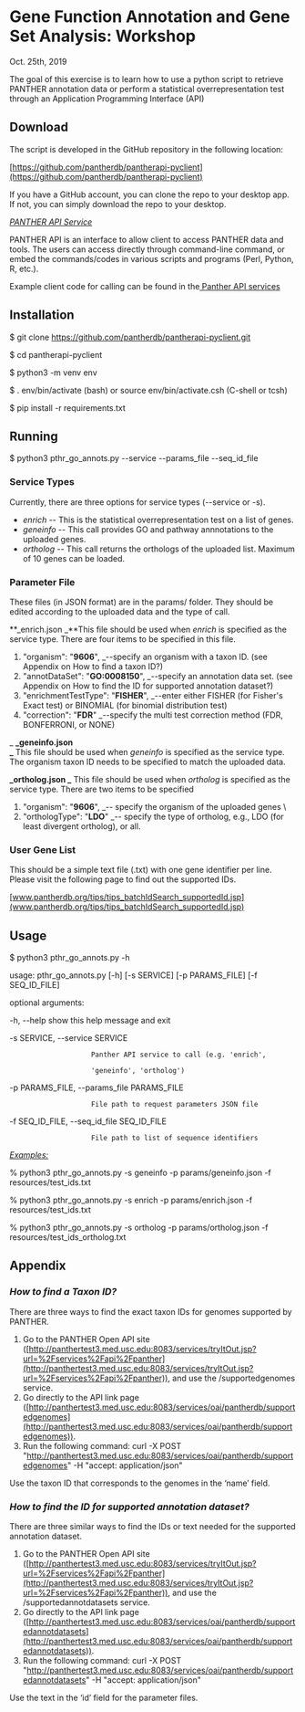 
<!----- Conversion time: 0.88 seconds.


Using this Markdown file:

1. Cut and paste this output into your source file.
2. See the notes and action items below regarding this conversion run.
3. Check the rendered output (headings, lists, code blocks, tables) for proper
   formatting and use a linkchecker before you publish this page.

Conversion notes:

* Docs to Markdown version 1.0β17
* Mon Oct 21 2019 16:23:23 GMT-0700 (PDT)
* Source doc: https://docs.google.com/open?id=1HGxjb10-Kqx-ZaJUHzpuRA41kngeJU1vlzEiOAAX4aA
----->


# Gene Function Annotation and Gene Set Analysis: Workshop

Oct. 25th, 2019

The goal of this exercise is to learn how to use a python script to retrieve PANTHER annotation data or perform a statistical overrepresentation test through an Application Programming Interface (API)


## Download

The script is developed in the GitHub repository in the following location:

[https://github.com/pantherdb/pantherapi-pyclient](https://github.com/pantherdb/pantherapi-pyclient) 

If you have a GitHub account, you can clone the repo to your desktop app. If not, you can simply download the repo to your desktop.

_<span style="text-decoration:underline;">PANTHER API Service</span>_

PANTHER API is an interface to allow client to access PANTHER data and tools. The users can access directly through command-line command, or embed the commands/codes in various scripts and programs (Perl, Python, R, etc.).

Example client code for calling can be found in the[ Panther API services](http://panthertest3.med.usc.edu:8083/services/tryItOut.jsp?url=%2Fservices%2Fapi%2Fpanther)


## Installation

$ git clone https://github.com/pantherdb/pantherapi-pyclient.git

$ cd pantherapi-pyclient

$ python3 -m venv env

$ . env/bin/activate (bash) or source env/bin/activate.csh (C-shell or tcsh)

$ pip install -r requirements.txt


## Running

$ python3 pthr_go_annots.py --service <service type> --params_file <parameter file> --seq_id_file <gene list file>


### Service Types

Currently, there are three options for service types (--service or -s).



*   _enrich_ -- This is the statistical overrepresentation test on a list of genes.
*   _geneinfo_ -- This call provides GO and pathway annnotations to the uploaded genes.
*   _ortholog_ -- This call returns the orthologs of the uploaded list. Maximum of 10 genes can be loaded.


### Parameter File

These files (in JSON format) are in the params/ folder. They should be edited according to the uploaded data and the type of call. 
 
**_enrich.json 
_**This file should be used when _enrich_ is specified as the service type. There are four items to be specified in this file. 
 1. "organism": "**9606**", _--specify an organism with a taxon ID. (see Appendix on How to find a taxon ID?)
 2. "annotDataSet": "**GO:0008150**", _--specify an annotation data set. (see Appendix on How to find the ID for supported annotation dataset?)  
 3. "enrichmentTestType": "**FISHER**", _--enter either FISHER (for Fisher's Exact test) or BINOMIAL (for binomial distribution test)  
 4. "correction": "**FDR**" _--specify the multi test correction method (FDR, BONFERRONI, or NONE)
 
_ **_geneinfo.json \
_** This file should be used when _geneinfo_ is specified as the service type. The organism taxon ID needs to be specified to match the uploaded data. 
 
 **_ortholog.json 
_** This file should be used when _ortholog_ is specified as the service type. There are two items to be specified 
 1. "organism": "**9606**", _-- specify the organism of the uploaded genes \
 2. "orthologType": "**LDO**" _-- specify the type of ortholog, e.g., LDO (for least divergent ortholog), or all.


### User Gene List

This should be a simple text file (.txt) with one gene identifier per line. Please visit the following page to find out the supported IDs.

[www.pantherdb.org/tips/tips_batchIdSearch_supportedId.jsp](www.pantherdb.org/tips/tips_batchIdSearch_supportedId.jsp)


## Usage

$ python3 pthr_go_annots.py -h

usage: pthr_go_annots.py [-h] [-s SERVICE] [-p PARAMS_FILE] [-f SEQ_ID_FILE]

optional arguments:

  -h, --help            show this help message and exit

  -s SERVICE, --service SERVICE

                        Panther API service to call (e.g. 'enrich',

                        'geneinfo', 'ortholog')

  -p PARAMS_FILE, --params_file PARAMS_FILE

                        File path to request parameters JSON file

  -f SEQ_ID_FILE, --seq_id_file SEQ_ID_FILE

                        File path to list of sequence identifiers

_<span style="text-decoration:underline;">Examples:</span>_

% python3 pthr_go_annots.py -s geneinfo -p params/geneinfo.json -f resources/test_ids.txt

% python3 pthr_go_annots.py -s enrich -p params/enrich.json -f resources/test_ids.txt

% python3 pthr_go_annots.py -s ortholog -p params/ortholog.json -f resources/test_ids_ortholog.txt


## Appendix


### _How to find a Taxon ID?_

There are three ways to find the exact taxon IDs for genomes supported by PANTHER. 



1. Go to the PANTHER Open API site ([http://panthertest3.med.usc.edu:8083/services/tryItOut.jsp?url=%2Fservices%2Fapi%2Fpanther](http://panthertest3.med.usc.edu:8083/services/tryItOut.jsp?url=%2Fservices%2Fapi%2Fpanther)), and use the /supportedgenomes service.
2. Go directly to the API link page ([http://panthertest3.med.usc.edu:8083/services/oai/pantherdb/supportedgenomes](http://panthertest3.med.usc.edu:8083/services/oai/pantherdb/supportedgenomes)). 
3. Run the following command: curl -X POST "http://panthertest3.med.usc.edu:8083/services/oai/pantherdb/supportedgenomes" -H  "accept: application/json"

Use the taxon ID that corresponds to the genomes in the ‘name’ field.


### _How to find the ID for supported annotation dataset?_

There are three similar ways to find the IDs or text needed for the supported annotation dataset.



1. Go to the PANTHER Open API site ([http://panthertest3.med.usc.edu:8083/services/tryItOut.jsp?url=%2Fservices%2Fapi%2Fpanther](http://panthertest3.med.usc.edu:8083/services/tryItOut.jsp?url=%2Fservices%2Fapi%2Fpanther)), and use the /supportedannotdatasets service.
2. Go directly to the API link page ([http://panthertest3.med.usc.edu:8083/services/oai/pantherdb/supportedannotdatasets](http://panthertest3.med.usc.edu:8083/services/oai/pantherdb/supportedannotdatasets)). 
3. Run the following command: curl -X POST "http://panthertest3.med.usc.edu:8083/services/oai/pantherdb/supportedannotdatasets" -H  "accept: application/json"

Use the text in the ‘id’ field for the parameter files.


<!-- Docs to Markdown version 1.0β17 -->
